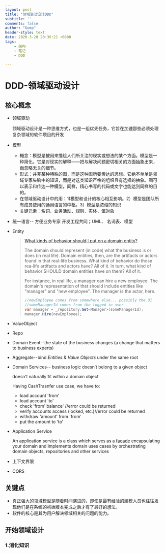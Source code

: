 ```yaml
---
layout: post
title: "领域驱动设计DDD"
subtitle: ''
comments: false
author: "Gump"
header-style: text
date: 2020-3-20 20:30:21 +0800
tags:
    - 架构
    - 笔记
    - DDD

---
```






# DDD-领域驱动设计

## 核心概念

- 领域驱动

  领域驱动设计是一种思维方式，也是一组优先任务，它旨在加速那些必须处理复杂领域的软件项目的开发

-   模型

    - 概念：模型是被用来描绘人们所关注的现实或想法的某个方面。模型是一种简化。它是对现实的解释——把与解决问题密切相关的方面抽象出来，而忽略无关的细节。
    - 形式：并非某种特殊的图，而是这种图所要传达的思想。它绝不单单是领域专家头脑中的知识，而是对这类知识严格的组织且有选择的抽象。图可以表示和传达一种模型，同样，精心书写的代码或文字也能达到同样的目的。
    - 在领域驱动设计中的用：1)模型和设计的核心相互影响。2）模型是团队所有成员使用的通用语言的中枢。3）模型是浓缩的知识
    - 关键元素：名词、业务活动、规则、实体、值对象

- 统一语言-- 方便业务专家 开发工程共同；UML、 名词表、模型

- Entity

  >  [What kinds of behavior should I put on a domain entity?](https://stackoverflow.com/questions/7781573/ddd-what-kinds-of-behavior-should-i-put-on-a-domain-entity)
  >
  >  The domain should represent (in code) what the business is or does (in real life). Domain entities, then, are the artifacts or actors found in that real-life business. What kind of behavior do those rea-life artifacts and actors have? All of it. In turn, what kind of behavior SHOULD domain entities have on them? All of it.
  >
  >  For instance, in real life, a manager can hire a new employee. The domain's representation of that should include entities like "manager" and "new employee". The manager is the actor, here.
  >
  >  ```java
  >  //newEmployee comes from somewhere else... possibly the UI
  >  //someManagerId comes from the logged in user
  >  var manager = _repository.Get<Manager>(someManagerId);
  >  manager.Hire(newEmployee);
  >  ```

- ValueObject

- Repo

- Domain Event--the state of the business changes (a change that matters to business experts)

- Aggregate--bind *Entities* & *Value Objects* under the same root

- Domain Services-- business logic doesn’t belong to a given object

  doesn't naturally fit within a domain object

  Having CashTrasnfer use case, we have to:

  - load account 'from'
  - load account 'to'
  - check 'from' balance' //error could be returned
  - verify accounts access (locked, etc.)//error could be returned
  - withdraw 'amount' from 'from'
  - put the amount to 'to'

- Application Service 

  An application service is a class which serves as a [facade](http://en.wikipedia.org/wiki/Facade_pattern) encapsulating your domain and implements domain uses cases by orchestrating domain objects, repositories and other services

- 上下文界限

- CQRS

## 关键点

- 真正强大的领域模型是随着时间演进的，即使是最有经验的建模人员也往往发现他们是在系统的初始版本完成之后才有了最好的想法。
- 软件的核心是其为用户解决领域相关的问题的能力。

## 开始领域设计

### 1.消化知识







